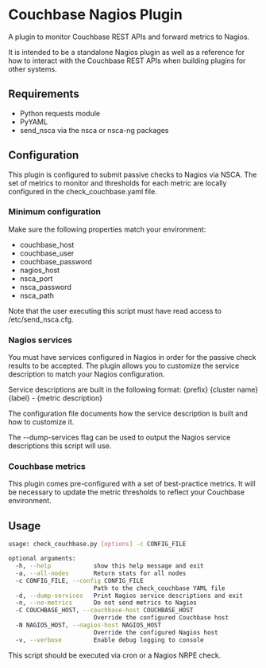 # Couchbase Nagios Plugin
A plugin to monitor Couchbase REST APIs and forward metrics to Nagios.

It is intended to be a standalone Nagios plugin as well as a reference for how to interact with the Couchbase REST APIs when building plugins for other systems.

## Requirements
* Python requests module
* PyYAML
* send_nsca via the nsca or nsca-ng packages

## Configuration
This plugin is configured to submit passive checks to Nagios via NSCA.  The set of metrics to monitor and thresholds for each metric are locally configured in the check_couchbase.yaml file.

### Minimum configuration
Make sure the following properties match your environment:
* couchbase_host
* couchbase_user
* couchbase_password
* nagios_host
* nsca_port
* nsca_password
* nsca_path

Note that the user executing this script must have read access to /etc/send_nsca.cfg.

### Nagios services
You must have services configured in Nagios in order for the passive check results to be accepted.  The plugin allows you to customize the service description to match your Nagios configuration.  

Service descriptions are built in the following format:
{prefix} {cluster name} {label} - {metric description}

The configuration file documents how the service description is built and how to customize it.

The --dump-services flag can be used to output the Nagios service descriptions this script will use.

### Couchbase metrics
This plugin comes pre-configured with a set of best-practice metrics.  It will be necessary to update the metric thresholds to reflect your Couchbase environment.

## Usage
``` bash
usage: check_couchbase.py [options] -c CONFIG_FILE

optional arguments:
  -h, --help            show this help message and exit
  -a, --all-nodes       Return stats for all nodes
  -c CONFIG_FILE, --config CONFIG_FILE
                        Path to the check_couchbase YAML file
  -d, --dump-services   Print Nagios service descriptions and exit
  -n, --no-metrics      Do not send metrics to Nagios
  -C COUCHBASE_HOST, --couchbase-host COUCHBASE_HOST
                        Override the configured Couchbase host
  -N NAGIOS_HOST, --nagios-host NAGIOS_HOST
                        Override the configured Nagios host
  -v, --verbose         Enable debug logging to console
```

This script should be executed via cron or a Nagios NRPE check.

